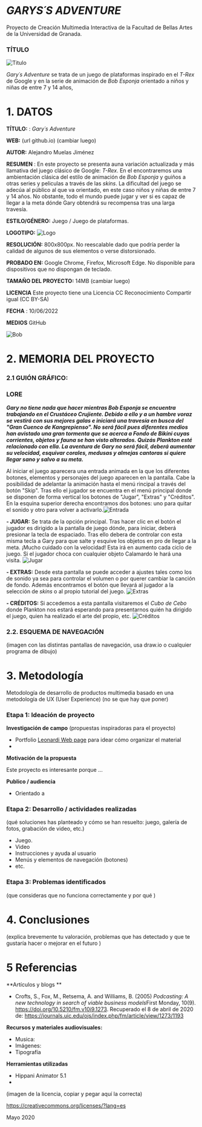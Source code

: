 # *GARYS´S ADVENTURE*
Proyecto de Creación Multimedia Interactiva de la Facultad de Bellas Artes de la Universidad de Granada.

###  TÍTULO
![Titulo](https://user-images.githubusercontent.com/106830874/172300408-f7ec4f14-50d4-4b8a-a727-e061c7006186.png)



*Gary´s Adventure* se trata de un juego de plataformas inspirado en el *T-Rex* de Google y en la serie de animación de *Bob Esponja* orientado a niños y niñas de entre 7 y 14 años,


# 1. DATOS

**TÍTULO:** : *Gary´s Adventure*

**WEB:**   (url github.io) (cambiar luego)

**AUTOR:**  Alejandro Muelas Jiménez

**RESUMEN** : En este proyecto se presenta auna variación actualizada y más llamativa del juego clásico de Google: *T-Rex*. En el encontraremos una ambientación clásica del estilo de animación de *Bob Esponja* y guiños a otras series y peliculas a través de las *skins*. La dificultad del juego se adecúa al público al que va orientado, en este caso niños y niñas de entre 7 y 14 años. No obstante, todo el mundo puede jugar y ver si es capaz de llegar a la meta dónde Gary obtendrá su recompensa tras una larga travesía.

**ESTILO/GÉNERO:**  Juego / Juego de plataformas.

**LOGOTIPO:**
![Logo](https://user-images.githubusercontent.com/106830874/172839894-c7b18113-fcd6-4ade-9bf6-9b4acfb8806e.png)

**RESOLUCIÓN:** 800x800px. No reescalable dado que podría perder la calidad de algunos de sus elementos o verse distorsionado.

**PROBADO EN:** Google Chrome, Firefox, Microsoft Edge. No disponible para dispositivos que no dispongan de teclado.

**TAMAÑO DEL PROYECTO:** 14MB  (cambiar luego)

**LICENCIA** Este proyecto tiene una Licencia CC Reconocimiento Compartir igual (CC BY-SA)

**FECHA** : 10/06/2022

**MEDIOS** GitHub

![Bob](https://user-images.githubusercontent.com/106830874/172297353-b4d3e21a-7c9a-43d9-9abe-e9d47727459f.png)


# 2. MEMORIA DEL PROYECTO

### 2.1 GUIÓN GRÁFICO:

### **LORE**

***Gary no tiene nada que hacer mientras Bob Esponja se encuentra trabajando en el Crustáceo Crujiente. Debido a ello y a un hambre voraz se vestirá con sus mejores galas e iniciará una travesía en busca del "Gran Cuenco de Kangrepienso". No será fácil pues diferentes medios han avistado una gran tormenta que se acerca a Fondo de Bikini cuyas corrientes, objetos y fauna se han visto alterados. Quizás Plankton esté relacionado con ella. La aventura de Gary no será fácil, deberá aumentar su velocidad, esquivar corales, medusas y almejas cantoras si quiere llegar sano y salvo a su meta.***

Al iniciar el juego aparecera una entrada animada en la que los diferentes botones, elementos y personajes del juego aparecen en la pantalla. Cabe la posibilidad de adelantar la animación hasta el menú rincipal a través del botón "Skip". Tras ello el jugador se encuentra en el menú principal donde se disponen de forma vertical los botones de  "Jugar", "Extras" y "Créditos". En la esquina superior derecha encontramos dos botones: uno para quitar el sonido y otro para volver a activarlo.![Entrada](https://user-images.githubusercontent.com/106830874/172838852-3ea96c71-688b-4a5c-be02-ca38b68c5ced.PNG)



**- JUGAR:** Se trata de la opción principal. Tras hacer clic en el botón el jugador es dirigido a la pantalla de juego dónde, para iniciar, deberá presionar la tecla de espaciado. Tras ello debera de controlar con esta misma tecla a Gary para que salte y esquive los objetos en pro de llegar a la meta. ¡Mucho cuidado con la velocidad! Esta irá en aumento cada ciclo de juego. Si el jugador choca con cualquier objeto Calamardo le hará una visita.
![Jugar](https://user-images.githubusercontent.com/106830874/172838895-0abfb960-ecde-41de-8062-17ae55e30d42.PNG)


**- EXTRAS:** Desde esta pantalla se puede acceder a ajustes tales como los de sonido ya sea para controlar el volumen o por querer cambiar la canción de fondo. Además encontramos el botón que llevará al jugador a la selección de *skins* o al propio tutorial del juego.
![Extras](https://user-images.githubusercontent.com/106830874/172838929-24d22286-c4fa-493f-9fb4-6284c36e571d.PNG)


**- CRÉDITOS:** Si accedemos a esta pantalla visitaremos el *Cubo de Cebo* donde Plankton nos estará esperando para presentarnos quién ha dirigido el juego, quien ha realizado el arte del propio, etc.
![Créditos](https://user-images.githubusercontent.com/106830874/172838954-32c7fc5a-403c-4b3b-aa3e-837ad9c490b5.PNG)




### 2.2. ESQUEMA DE NAVEGACIÓN



(imagen con las distintas pantallas de navegación, usa draw.io o cualquier programa de dibujo)







# 3. Metodología

Metodología de desarrollo de productos multimedia basado en una metodología de UX (User Experience) (no se que hay que poner)



### Etapa 1: Ideación de proyecto

**Investigación de campo** (propuestas inspiradoras para el proyecto)

- Portfolio [Leonardi Web page](http://www.rleonardi.com/interactive-resume/) para idear cómo organizar el material
- 



**Motivación de la propuesta** 

Este  proyecto es interesante porque ... 



**Publico / audiencia**

- Orientado a 





### Etapa 2: Desarrollo / actividades realizadas

(qué soluciones has planteado y cómo se han resuelto: juego, galería de fotos, grabación de video, etc.)

- Juego. 
- Video 
- Instrucciones y ayuda al usuario 
- Menús y elementos de navegación (botones)
- etc.



### Etapa 3: Problemas identificados

(que consideras que no  funciona correctamente y por qué )



# 4. Conclusiones 

(explica brevemente tu valoración, problemas que has detectado y que te gustaría hacer o mejorar en el futuro )







# 5 Referencias 

**Artículos y blogs ** 

- Crofts, S., Fox, M., Retsema, A. and Williams, B. (2005) *Podcasting: A new technology in search of viable business models*First Monday, 10(9). https://doi.org/10.5210/fm.v10i9.1273. Recuperado el 8 de abril de 2020 de: https://journals.uic.edu/ojs/index.php/fm/article/view/1273/1193

**Recursos y materiales audiovisuales:**

* Musica:  
* Imágenes:  
* Tipografía

**Herramientas utilizadas**

- Hippani Animator 5.1
- 



(imagen de la licencia, copiar y pegar aquí la correcta)

https://creativecommons.org/licenses/?lang=es

Mayo 2020
